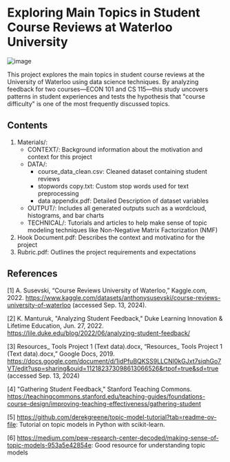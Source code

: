# Exploring Main Topics in Student Course Reviews at Waterloo University
![image](https://github.com/user-attachments/assets/1e47ba2f-14f6-41eb-9654-79364775c497)

This project explores the main topics in student course reviews at the University of Waterloo using data science techniques. By analyzing feedback for two courses—ECON 101 and CS 115—this study uncovers patterns in student experiences and tests the hypothesis that "course difficulty" is one of the most frequently discussed topics.

## Contents
1. Materials/:
     - CONTEXT/: Background information about the motivation and context for this project
     - DATA/:
         - course_data_clean.csv: Cleaned dataset containing student reviews
         - stopwords copy.txt: Custom stop words used for text preprocessing
         - data appendix.pdf: Detailed Description of dataset variables
     -  OUTPUT/: Includes all generated outputs such as a wordcloud, histograms, and bar charts
     - TECHNICAL/: Tutorials and articles to help make sense of topic modeling techniques like Non-Negative Matrix Factorization (NMF)
2. Hook Document.pdf: Describes the context and motivatino for the project
3. Rubric.pdf: Outlines the project requirements and expectations

## References
[1] A. Susevski, “Course Reviews University of Waterloo,” Kaggle.com, 2022. https://www.kaggle.com/datasets/anthonysusevski/course-reviews-university-of-waterloo (accessed Sep. 13, 2024).

[2] K. Manturuk, "Analyzing Student Feedback," Duke Learning Innovation & Lifetime Education, Jun. 27, 2022. https://lile.duke.edu/blog/2022/06/analyzing-student-feedback/

[3] Resources_ Tools Project 1 (Text data).docx, “Resources_ Tools Project 1 (Text data).docx,” Google Docs, 2019. https://docs.google.com/document/d/1idPfuBQKSS9LLCNl0kGJxt7siqhGo7VT/edit?usp=sharing&ouid=112182373098613066526&rtpof=true&sd=true (accessed Sep. 13, 2024)

[4] "Gathering Student Feedback," Stanford Teaching Commons. https://teachingcommons.stanford.edu/teaching-guides/foundations-course-design/improving-teaching-effectiveness/gathering-student

[5] https://github.com/derekgreene/topic-model-tutorial?tab=readme-ov-file: Tutorial on topic models in Python with scikit-learn.

[6] https://medium.com/pew-research-center-decoded/making-sense-of-topic-models-953a5e42854e: Good resource for understanding topic models 
